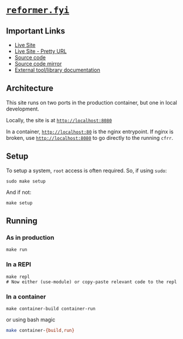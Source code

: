 # [`reformer.fyi`](https://reformer.fyi)

## Important Links

- [Live Site](https://reformer-backend-uigfz.ondigitalocean.app/)
- [Live Site - Pretty URL](https://www.reformer.fyi/)
- [Source code](https://git.sr.ht/~jamesaorson/reformer)
- [Source code mirror](https://github.com/exokomodo/reformer)
- [External tool/library documentation](./external/docs/)

## Architecture

This site runs on two ports in the production container, but one in local development.

Locally, the site is at [`http://localhost:8080`](https://localhost:8080)

In a container, [`http://localhost:80`](https://localhost:80) is the nginx entrypoint.
If nginx is broken, use [`http://localhost:8080`](https://localhost:8080) to go directly to the running `cfrr`.

## Setup

To setup a system, `root` access is often required. So, if using `sudo`:

```shell
sudo make setup
```

And if not:

```shell
make setup
```

## Running

### As in production

```shell
make run
```

### In a REPl

```shell
make repl
# Now either (use-module) or copy-paste relevant code to the repl
```

### In a container

```shell
make container-build container-run
```

or using bash magic

```bash
make container-{build,run}
```

